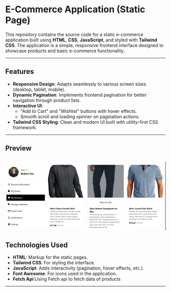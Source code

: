 # E-Commerce Application (Static Page)

This repository contains the source code for a static e-commerce application built using **HTML**, **CSS**, **JavaScript**, and styled with **Tailwind CSS**. The application is a simple, responsive frontend interface designed to showcase products and basic e-commerce functionality.

---

## Features

- **Responsive Design**: Adapts seamlessly to various screen sizes (desktop, tablet, mobile).
- **Dynamic Pagination**: Implements frontend pagination for better navigation through product lists.
- **Interactive UI**: 
  - "Add to Cart" and "Wishlist" buttons with hover effects.
  - Smooth scroll and loading spinner on pagination actions.
- **Tailwind CSS Styling**: Clean and modern UI built with utility-first CSS framework.

---

## Preview

![E-Commerce Preview](image.png)
---

## Technologies Used

- **HTML**: Markup for the static pages.
- **Tailwind CSS**: For styling the interface.
- **JavaScript**: Adds interactivity (pagination, hover effects, etc.).
- **Font Awesome**: For icons used in the application.
- **Fetch Api**:Using Fetch api to fetch data of products 
---


